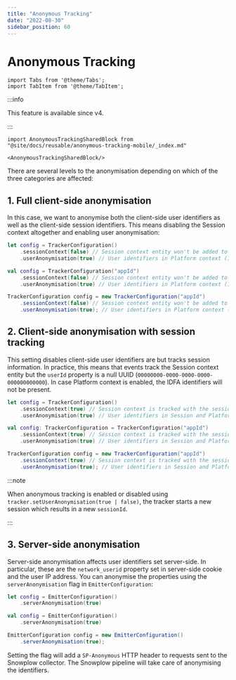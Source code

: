 ```yaml
---
title: "Anonymous Tracking"
date: "2022-08-30"
sidebar_position: 60
---
```


# Anonymous Tracking

```mdx-code-block
import Tabs from '@theme/Tabs';
import TabItem from '@theme/TabItem';
```

:::info

This feature is available since v4.

:::

```mdx-code-block
import AnonymousTrackingSharedBlock from "@site/docs/reusable/anonymous-tracking-mobile/_index.md"

<AnonymousTrackingSharedBlock/>
```
There are several levels to the anonymisation depending on which of the three categories are affected:

## 1. Full client-side anonymisation

In this case, we want to anonymise both the client-side user identifiers as well as the client-side session identifiers. This means disabling the Session context altogether and enabling user anonymisation:

<Tabs groupId="platform">
  <TabItem value="ios" label="iOS" default>

```swift
let config = TrackerConfiguration()
    .sessionContext(false) // Session context entity won't be added to events
    .userAnonymisation(true) // User identifiers in Platform context (IDFA and IDFV) will be anonymised
```

  </TabItem>
  <TabItem value="android" label="Android (Kotlin)">

```kotlin
val config = TrackerConfiguration("appId")
    .sessionContext(false) // Session context entity won't be added to events
    .userAnonymisation(true) // User identifiers in Platform context (IDFA and IDFV) will be anonymised
```

  </TabItem>
  <TabItem value="android-java" label="Android (Java)">

```java
TrackerConfiguration config = new TrackerConfiguration("appId")
    .sessionContext(false) // Session context entity won't be added to events
    .userAnonymisation(true); // User identifiers in Platform context (IDFA and IDFV) will be anonymised
```

  </TabItem>
</Tabs>

## 2. Client-side anonymisation with session tracking

This setting disables client-side user identifiers are but tracks session information. In practice, this means that events track the Session context entity but the `userId` property is a null UUID (`00000000-0000-0000-0000-000000000000`). In case Platform context is enabled, the IDFA identifiers will not be present.

<Tabs groupId="platform">
  <TabItem value="ios" label="iOS" default>

```swift
let config = TrackerConfiguration()
    .sessionContext(true) // Session context is tracked with the session ID
    .userAnonymisation(true) // User identifiers in Session and Platform context are anonymised
```

  </TabItem>
  <TabItem value="android" label="Android (Kotlin)">

```kotlin
val config: TrackerConfiguration = TrackerConfiguration("appId")
    .sessionContext(true) // Session context is tracked with the session ID
    .userAnonymisation(true) // User identifiers in Session and Platform context are anonymised
```

  </TabItem>
  <TabItem value="android-java" label="Android (Java)">

```java
TrackerConfiguration config = new TrackerConfiguration("appId")
    .sessionContext(true) // Session context is tracked with the session ID
    .userAnonymisation(true); // User identifiers in Session and Platform context are anonymised
```

  </TabItem>
</Tabs>

:::note

When anonymous tracking is enabled or disabled using `tracker.setUserAnonymisation(true | false)`, the tracker starts a new session which results in a new `sessionId`.

:::

## 3. Server-side anonymisation

Server-side anonymisation affects user identifiers set server-side. In particular, these are the `network_userid` property set in server-side cookie and the user IP address. You can anonymise the properties using the `serverAnonymisation` flag in `EmitterConfiguration`:

<Tabs groupId="platform">
  <TabItem value="ios" label="iOS" default>

```swift
let config = EmitterConfiguration()
    .serverAnonymisation(true)
```

  </TabItem>
  <TabItem value="android" label="Android (Kotlin)">

```kotlin
val config = EmitterConfiguration()
    .serverAnonymisation(true)
```

  </TabItem>
  <TabItem value="android-java" label="Android (Java)">

```java
EmitterConfiguration config = new EmitterConfiguration()
    .serverAnonymisation(true);
```

  </TabItem>
</Tabs>

Setting the flag will add a `SP-Anonymous` HTTP header to requests sent to the Snowplow collector. The Snowplow pipeline will take care of anonymising the identifiers.
